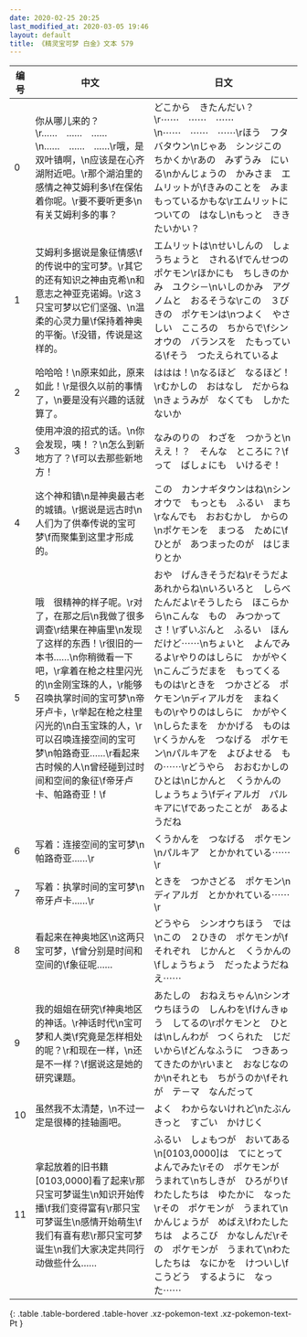 ```yaml
---
date: 2020-02-25 20:25
last_modified_at: 2020-03-05 19:46
layout: default
title: 《精灵宝可梦 白金》文本 579
---
```

| 编号 | 中文 | 日文 |
| ---- | ---- | ---- |
| 0 | 你从哪儿来的？\r……　……　……\n……　……　……\r哦，是双叶镇啊，\n应该是在心齐湖附近吧。\r那个湖泊里的感情之神艾姆利多\f在保佑着你呢。\r要不要听更多\n有关艾姆利多的事？ | どこから　きたんだい？\r⋯⋯　⋯⋯　⋯⋯\n⋯⋯　⋯⋯　⋯⋯\rほう　フタバタウン\nじゃあ　シンジこの　ちかくか\rあの　みずうみ　にいる\nかんじょうの　かみさま　エムリットが\fきみのことを　みまもっているかもな\rエムリットに　ついての　はなし\nもっと　ききたいかい？ |
| 1 | 艾姆利多据说是象征情感\f的传说中的宝可梦。\r其它的还有知识之神由克希\n和意志之神亚克诺姆。\r这３只宝可梦以它们坚强、\n温柔的心灵力量\f保持着神奥的平衡。\f没错，传说是这样的。 | エムリットは\nせいしんの　しょうちょうと　される\fでんせつの　ポケモン\rほかにも　ちしきのかみ　ユクシ－\nいしのかみ　アグノムと　おるそうな\rこの　３びきの　ポケモンは\nつよく　やさしい　こころの　ちからで\fシンオウの　バランスを　たもっている\fそう　つたえられているよ |
| 2 | 哈哈哈！\n原来如此，原来如此！\r是很久以前的事情了，\n要是没有兴趣的话就算了。 | ははは！\nなるほど　なるほど！\rむかしの　おはなし　だからね\nきょうみが　なくても　しかたないか |
| 3 | 使用冲浪的招式的话。\n你会发现，咦！？\n怎么到新地方了？\f可以去那些新地方！　 | なみのりの　わざを　つかうと\nええ！？　そんな　ところに？\fって　ばしょにも　いけるぞ！　 |
| 4 | 这个神和镇\n是神奥最古老的城镇。\r据说是远古时\n人们为了供奉传说的宝可梦\f而聚集到这里才形成的。 | この　カンナギタウンはね\nシンオウで　もっとも　ふるい　まち\rなんでも　おおむかし　からの\nポケモンを　まつる　ために\fひとが　あつまったのが　はじまりとか |
| 5 | 哦　很精神的样子呢。\r对了，在那之后\n我做了很多调查\r结果在神庙里\n发现了这样的东西！\r很旧的一本书……\n你稍微看一下吧，\r拿着在枪之柱里闪光的\n金刚宝珠的人，\r能够召唤执掌时间的宝可梦\n帝牙卢卡，\r举起在枪之柱里闪光的\n白玉宝珠的人，\r可以召唤连接空间的宝可梦\n帕路奇亚……\r看起来古时候的人\n曾经碰到过时间和空间的象征\f帝牙卢卡、帕路奇亚！\f | おや　げんきそうだね\rそうだよ　あれからね\nいろいろと　しらべたんだよ\rそうしたら　ほこらから\nこんな　もの　みつかってさ！\rずいぶんと　ふるい　ほんだけど⋯⋯\nちょいと　よんでみるよ\rやりのはしらに　かがやく\nこんごうだまを　もってくる　ものは\rときを　つかさどる　ポケモン\nディアルガを　まねく　もの\rやりのはしらに　かがやく\nしらたまを　かかげる　ものは\rくうかんを　つなげる　ポケモン\nパルキアを　よびよせる　もの⋯⋯\rどうやら　おおむかしの　ひとは\nじかんと　くうかんの　しょうちょう\fディアルガ　パルキアに\fであったことが　あるようだね |
| 6 | 写着：连接空间的宝可梦\n帕路奇亚……\r | くうかんを　つなげる　ポケモン\nパルキア　とかかれている⋯⋯\r |
| 7 | 写着：执掌时间的宝可梦\n帝牙卢卡……\r | ときを　つかさどる　ポケモン\nディアルガ　とかかれている⋯⋯\r |
| 8 | 看起来在神奥地区\n这两只宝可梦，\f曾分别是时间和空间的\f象征呢…… | どうやら　シンオウちほう　では\nこの　２ひきの　ポケモンが\fそれぞれ　じかんと　くうかんの\fしょうちょう　だったようだねえ⋯⋯ |
| 9 | 我的姐姐在研究\f神奥地区的神话。\r神话时代\n宝可梦和人类\f究竟是怎样相处的呢？\r和现在一样，\n还是不一样？\f据说这是她的研究课题。 | あたしの　おねえちゃん\nシンオウちほうの　しんわを\fけんきゅう　してるの\rポケモンと　ひとは\nしんわが　つくられた　じだいから\fどんなふうに　つきあってきたのか\rいまと　おなじなのか\nそれとも　ちがうのか\fそれが　テ－マ　なんだって |
| 10 | 虽然我不太清楚，\n不过一定是很棒的挂轴画吧。 | よく　わからないけれど\nたぶん　きっと　すごい　かけじく |
| 11 | 拿起放着的旧书籍[0103,0000]看了起来\r那只宝可梦诞生\n知识开始传播\f我们变得富有\r那只宝可梦诞生\n感情开始萌生\f我们有喜有悲\r那只宝可梦诞生\n我们大家决定共同行动做些什么…… | ふるい　しょもつが　おいてある\n[0103,0000]は　てにとって　よんでみた\rその　ポケモンが　うまれて\nちしきが　ひろがり\fわたしたちは　ゆたかに　なった\rその　ポケモンが　うまれて\nかんじょうが　めばえ\fわたしたちは　よろこび　かなしんだ\rその　ポケモンが　うまれて\nわたしたちは　なにかを　けついし\fこうどう　するように　なった⋯⋯ |
{: .table .table-bordered .table-hover .xz-pokemon-text .xz-pokemon-text-Pt }